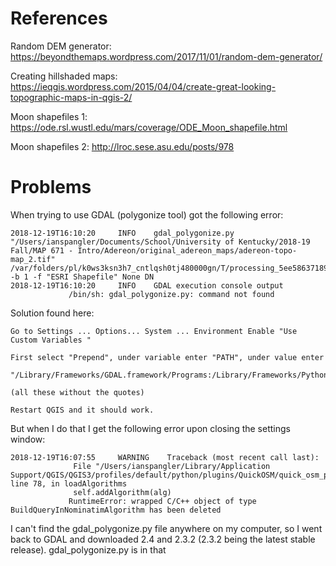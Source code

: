# References

Random DEM generator: https://beyondthemaps.wordpress.com/2017/11/01/random-dem-generator/

Creating hillshaded maps: https://ieqgis.wordpress.com/2015/04/04/create-great-looking-topographic-maps-in-qgis-2/

Moon shapefiles 1: https://ode.rsl.wustl.edu/mars/coverage/ODE_Moon_shapefile.html

Moon shapefiles 2: http://lroc.sese.asu.edu/posts/978


# Problems

When trying to use GDAL (polygonize tool) got the following error:

    2018-12-19T16:10:20     INFO    gdal_polygonize.py "/Users/ianspangler/Documents/School/University of Kentucky/2018-19 Fall/MAP 671 - Intro/Adereon/original_adereon_maps/adereon-topo-map_2.tif" /var/folders/pl/k0ws3ksn3h7_cntlqsh0tj480000gn/T/processing_5ee58637189249e8bd3cb613fb684ccd/5ca62870f2cb477e8d8e3f8117dfb198/OUTPUT.shp -b 1 -f "ESRI Shapefile" None DN
    2018-12-19T16:10:20     INFO    GDAL execution console output
                 /bin/sh: gdal_polygonize.py: command not found

Solution found here:

    Go to Settings ... Options... System ... Environment Enable "Use Custom Variables "

    First select "Prepend", under variable enter "PATH", under value enter

    "/Library/Frameworks/GDAL.framework/Programs:/Library/Frameworks/Python.framework/Versions/3.6/bin:"

    (all these without the quotes)

    Restart QGIS and it should work.


But when I do that I get the following error upon closing the settings window:

    2018-12-19T16:07:55     WARNING    Traceback (most recent call last):
                  File "/Users/ianspangler/Library/Application Support/QGIS/QGIS3/profiles/default/python/plugins/QuickOSM/quick_osm_processing/provider.py", line 78, in loadAlgorithms
                  self.addAlgorithm(alg)
                 RuntimeError: wrapped C/C++ object of type BuildQueryInNominatimAlgorithm has been deleted

I can't find the gdal_polygonize.py file anywhere on my computer, so I went back to GDAL and downloaded 2.4 and 2.3.2 (2.3.2 being the latest stable release). gdal_polygonize.py is in that
